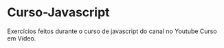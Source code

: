 # Curso-Javascript
Exercícios feitos durante o curso de javascript do canal no Youtube Curso em Vídeo.
